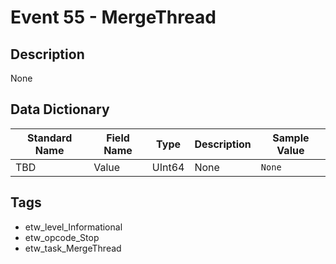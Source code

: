# Event 55 - MergeThread

## Description
None

## Data Dictionary
|Standard Name|Field Name|Type|Description|Sample Value|
|---|---|---|---|---|
|TBD|Value|UInt64|None|`None`|

## Tags
* etw_level_Informational
* etw_opcode_Stop
* etw_task_MergeThread